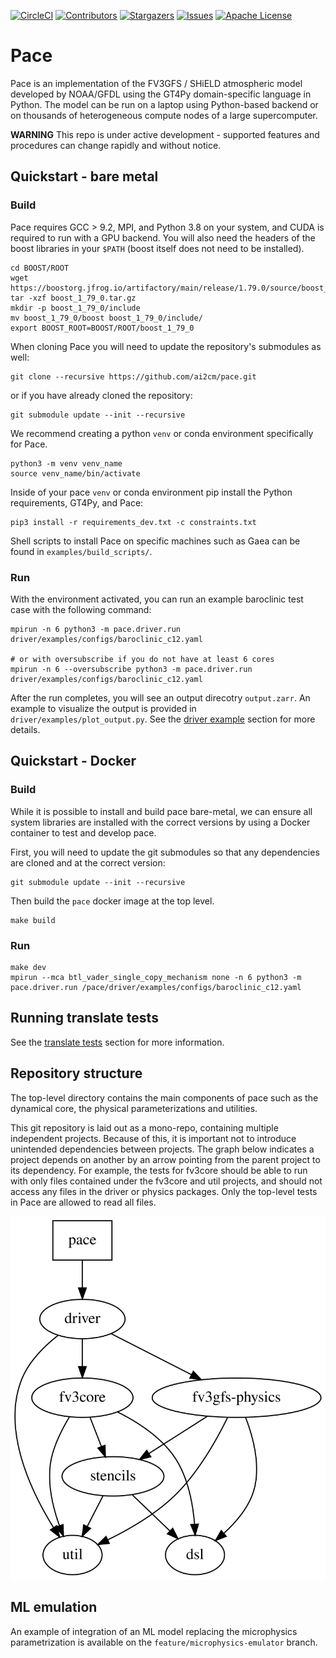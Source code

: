[![CircleCI][circleci-shield]][circleci-url]
[![Contributors][contributors-shield]][contributors-url]
[![Stargazers][stars-shield]][stars-url]
[![Issues][issues-shield]][issues-url]
[![Apache License][license-shield]][license-url]

# Pace

Pace is an implementation of the FV3GFS / SHiELD atmospheric model developed by NOAA/GFDL using the GT4Py domain-specific language in Python. The model can be run on a laptop using Python-based backend or on thousands of heterogeneous compute nodes of a large supercomputer.


**WARNING** This repo is under active development - supported features and procedures can change rapidly and without notice.
## Quickstart - bare metal

### Build

Pace requires GCC > 9.2, MPI, and Python 3.8 on your system, and CUDA is required to run with a GPU backend. You will also need the headers of the boost libraries in your `$PATH` (boost itself does not need to be installed).

```shell
cd BOOST/ROOT
wget https://boostorg.jfrog.io/artifactory/main/release/1.79.0/source/boost_1_79_0.tar.gz
tar -xzf boost_1_79_0.tar.gz
mkdir -p boost_1_79_0/include
mv boost_1_79_0/boost boost_1_79_0/include/
export BOOST_ROOT=BOOST/ROOT/boost_1_79_0
```

When cloning Pace you will need to update the repository's submodules as well:
```shell
git clone --recursive https://github.com/ai2cm/pace.git
```
or if you have already cloned the repository:
```
git submodule update --init --recursive
```

We recommend creating a python `venv` or conda environment specifically for Pace.

```shell
python3 -m venv venv_name
source venv_name/bin/activate
```

Inside of your pace `venv` or conda environment pip install the Python requirements, GT4Py, and Pace:
```shell
pip3 install -r requirements_dev.txt -c constraints.txt
```

Shell scripts to install Pace on specific machines such as Gaea can be found in `examples/build_scripts/`.

### Run

With the environment activated, you can run an example baroclinic test case with the following command:
```shell
mpirun -n 6 python3 -m pace.driver.run driver/examples/configs/baroclinic_c12.yaml

# or with oversubscribe if you do not have at least 6 cores
mpirun -n 6 --oversubscribe python3 -m pace.driver.run driver/examples/configs/baroclinic_c12.yaml
```

After the run completes, you will see an output direcotry `output.zarr`. An example to visualize the output is provided in `driver/examples/plot_output.py`. See the [driver example](driver/examples/README.md) section for more details.

## Quickstart - Docker
### Build

While it is possible to install and build pace bare-metal, we can ensure all system libraries are installed with the correct versions by using a Docker container to test and develop pace.

First, you will need to update the git submodules so that any dependencies are cloned and at the correct version:
```shell
git submodule update --init --recursive
```

Then build the `pace` docker image at the top level.
```shell
make build
```
### Run

```shell
make dev
mpirun --mca btl_vader_single_copy_mechanism none -n 6 python3 -m pace.driver.run /pace/driver/examples/configs/baroclinic_c12.yaml
```

## Running translate tests

See the [translate tests](stencils/pace/stencils/testing/README.md) section for more information.

## Repository structure

The top-level directory contains the main components of pace such as the dynamical core, the physical parameterizations and utilities.

This git repository is laid out as a mono-repo, containing multiple independent projects. Because of this, it is important not to introduce unintended dependencies between projects. The graph below indicates a project depends on another by an arrow pointing from the parent project to its dependency. For example, the tests for fv3core should be able to run with only files contained under the fv3core and util projects, and should not access any files in the driver or physics packages. Only the top-level tests in Pace are allowed to read all files.

![Graph of interdependencies of Pace modules, generated from dependences.dot](./dependencies.svg)


## ML emulation

An example of integration of an ML model replacing the microphysics parametrization is available on the `feature/microphysics-emulator` branch.

[circleci-shield]: https://dl.circleci.com/status-badge/img/gh/ai2cm/pace/tree/main.svg?style=svg
[circleci-url]: https://dl.circleci.com/status-badge/redirect/gh/ai2cm/pace/tree/main
[contributors-shield]: https://img.shields.io/github/contributors/ai2cm/pace.svg
[contributors-url]: https://github.com/ai2cm/pace/graphs/contributors
[stars-shield]: https://img.shields.io/github/stars/ai2cm/pace.svg
[stars-url]: https://github.com/ai2cm/pace/stargazers
[issues-shield]: https://img.shields.io/github/issues/ai2cm/pace.svg
[issues-url]: https://github.com/ai2cm/pace/issues
[license-shield]: https://img.shields.io/github/license/ai2cm/pace.svg
[license-url]: https://github.com/ai2cm/pace/blob/main/LICENSE.md
